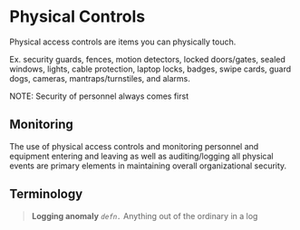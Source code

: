 # Physical Controls
Physical access controls are items you can physically touch. 

Ex. security guards, fences, motion detectors, locked doors/gates, 
sealed windows, lights, cable protection, laptop locks, badges, swipe 
cards, guard dogs, cameras, mantraps/turnstiles, and alarms.

NOTE: Security of personnel always comes first

## Monitoring
The use of physical access controls and monitoring personnel and 
equipment entering and leaving as well as auditing/logging all physical 
events are primary elements in maintaining overall organizational 
security. 

## Terminology
> **Logging anomaly** *`defn.`* Anything out of the ordinary in a log

